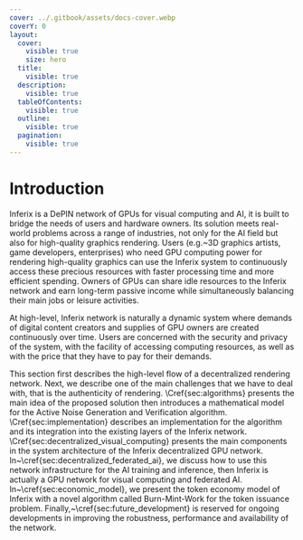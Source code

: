 ```yaml
---
cover: ../.gitbook/assets/docs-cover.webp
coverY: 0
layout:
  cover:
    visible: true
    size: hero
  title:
    visible: true
  description:
    visible: true
  tableOfContents:
    visible: true
  outline:
    visible: true
  pagination:
    visible: true
---
```


# Introduction

Inferix is a DePIN network of GPUs for visual computing and AI, it is built to bridge the needs of users and hardware owners. Its solution meets real-world problems across a range of industries, not only for the AI field but also for high-quality graphics rendering. Users (e.g.\~3D graphics artists, game developers, enterprises) who need GPU computing power for rendering high-quality graphics can use the Inferix system to continuously access these precious resources with faster processing time and more efficient spending. Owners of GPUs can share idle resources to the Inferix network and earn long-term passive income while simultaneously balancing their main jobs or leisure activities.

At high-level, Inferix network is naturally a dynamic system where demands of digital content creators and supplies of GPU owners are created continuously over time. Users are concerned with the security and privacy of the system, with the facility of accessing computing resources, as well as with the price that they have to pay for their demands.

This section first describes the high-level flow of a decentralized rendering network. Next, we describe one of the main challenges that we have to deal with, that is the authenticity of rendering. \Cref{sec:algorithms} presents the main idea of the proposed solution then introduces a mathematical model for the Active Noise Generation and Verification algorithm. \Cref{sec:implementation} describes an implementation for the algorithm and its integration into the existing layers of the Inferix network. \Cref{sec:decentralized\_visual\_computing} presents the main components in the system architecture of the Inferix decentralized GPU network. In\~\cref{sec:decentralized\_federated\_ai}, we discuss how to use this network infrastructure for the AI training and inference, then Inferix is actually a GPU network for visual computing and federated AI. In\~\cref{sec:economic\_model}, we present the token economy model of Inferix with a novel algorithm called Burn-Mint-Work for the token issuance problem. Finally,\~\cref{sec:future\_development} is reserved for ongoing developments in improving the robustness, performance and availability of the network.



```latex
```
